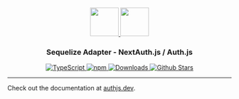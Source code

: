 <p align="center">
  <br/>
  <a href="https://authjs.dev" target="_blank">
    <img height="64px" src="https://authjs.dev/img/logo/logo-sm.png" />
  </a>
  <a href="https://sequelize.org" target="_blank">
    <img height="64px" src="https://authjs.dev/img/adapters/sequelize.svg"/>
  </a>
  <h3 align="center"><b>Sequelize Adapter</b> - NextAuth.js / Auth.js</a></h3>
  <p align="center" style="align: center;">
    <a href="https://npm.im/@auth/sequelize-adapter">
      <img src="https://img.shields.io/badge/TypeScript-blue?style=flat-square" alt="TypeScript" />
    </a>
    <a href="https://npm.im/@auth/sequelize-adapter">
      <img alt="npm" src="https://img.shields.io/npm/v/@auth/sequelize-adapter?color=green&label=@auth/sequelize-adapter&style=flat-square">
    </a>
    <a href="https://www.npmtrends.com/@auth/sequelize-adapter">
      <img src="https://img.shields.io/npm/dm/@auth/sequelize-adapter?label=%20downloads&style=flat-square" alt="Downloads" />
    </a>
    <a href="https://github.com/nextauthjs/next-auth/stargazers">
      <img src="https://img.shields.io/github/stars/nextauthjs/next-auth?style=flat-square" alt="Github Stars" />
    </a>
  </p>
</p>

---

Check out the documentation at [authjs.dev](https://authjs.dev/reference/adapter/sequelize).
